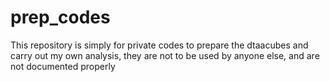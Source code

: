 # prep_codes

This repository is simply for private codes to prepare the dtaacubes and carry out my own analysis, they are not to be used by anyone else, and are not documented properly
